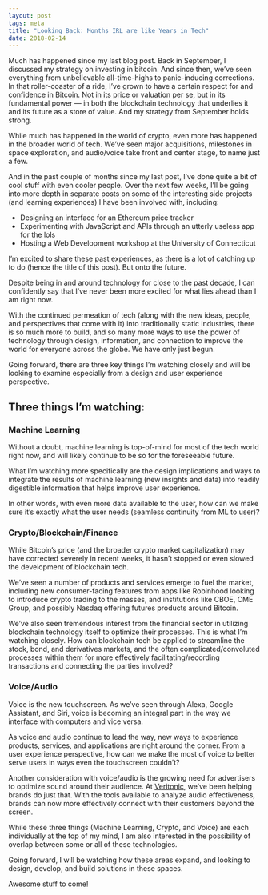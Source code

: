 ```yaml
---
layout: post
tags: meta
title: "Looking Back: Months IRL are like Years in Tech"
date: 2018-02-14
---
```


Much has happened since my last blog post. Back in September, I discussed my strategy on investing in bitcoin. And since then, we’ve seen everything from unbelievable all-time-highs to panic-inducing corrections. In that roller-coaster of a ride, I’ve grown to have a certain respect for and confidence in Bitcoin. Not in its price or valuation per se, but in its fundamental power — in both the blockchain technology that underlies it and its future as a store of value. And my strategy from September holds strong.

While much has happened in the world of crypto, even more has happened in the broader world of tech. We’ve seen major acquisitions, milestones in space exploration, and audio/voice take front and center stage, to name just a few.

And in the past couple of months since my last post, I’ve done quite a bit of cool stuff with even cooler people. Over the next few weeks, I’ll be going into more depth in separate posts on some of the interesting side projects (and learning experiences) I have been involved with, including:
- Designing an interface for an Ethereum price tracker
- Experimenting with JavaScript and APIs through an utterly useless app for the lols
- Hosting a Web Development workshop at the University of Connecticut

I’m excited to share these past experiences, as there is a lot of catching up to do (hence the title of this post). But onto the future.

Despite being in and around technology for close to the past decade, I can confidently say that I’ve never been more excited for what lies ahead than I am right now.

With the continued permeation of tech (along with the new ideas, people, and perspectives that come with it) into traditionally static industries, there is so much more to build, and so many more ways to use the power of technology through design, information, and connection to improve the world for everyone across the globe. We have only just begun.

Going forward, there are three key things I’m watching closely and will be looking to examine especially from a design and user experience perspective.

## Three things I’m watching:

### Machine Learning

Without a doubt, machine learning is top-of-mind for most of the tech world right now, and will likely continue to be so for the foreseeable future.

What I’m watching more specifically are the design implications and ways to integrate the results of machine learning (new insights and data) into readily digestible information that helps improve user experience.

In other words, with even more data available to the user, how can we make sure it’s exactly what the user needs (seamless continuity from ML to user)?

### Crypto/Blockchain/Finance

While Bitcoin’s price (and the broader crypto market capitalization) may have corrected severely in recent weeks, it hasn’t stopped or even slowed the development of blockchain tech. 

We’ve seen a number of products and services emerge to fuel the market, including new consumer-facing features from apps like Robinhood looking to introduce crypto trading to the masses, and institutions like CBOE, CME Group, and possibly Nasdaq offering futures products around Bitcoin.

We’ve also seen tremendous interest from the financial sector in utilizing blockchain technology itself to optimize their processes. This is what I’m watching closely. How can blockchain tech be applied to streamline the stock, bond, and derivatives markets, and the often complicated/convoluted processes within them for more effectively facilitating/recording transactions and connecting the parties involved?

### Voice/Audio

Voice is the new touchscreen. As we’ve seen through Alexa, Google Assistant, and Siri, voice is becoming an integral part in the way we interface with computers and vice versa.

As voice and audio continue to lead the way, new ways to experience products, services, and applications are right around the corner. From a user experience perspective, how can we make the most of voice to better serve users in ways even the touchscreen couldn’t?

Another consideration with voice/audio is the growing need for advertisers to optimize sound around their audience. At [Veritonic](https://www.veritonic.com), we’ve been helping brands do just that. With the tools available to analyze audio effectiveness, brands can now more effectively connect with their customers beyond the screen.

While these three things (Machine Learning, Crypto, and Voice) are each individually at the top of my mind, I am also interested in the possibility of overlap between some or all of these technologies.

Going forward, I will be watching how these areas expand, and looking to design, develop, and build solutions in these spaces.

Awesome stuff to come!